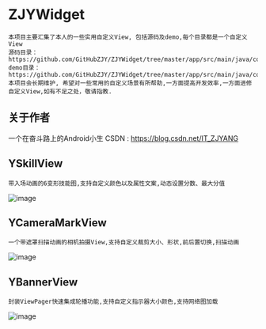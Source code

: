 # ZJYWidget
    本项目主要汇集了本人的一些实用自定义View, 包括源码及demo,每个目录都是一个自定义View
    源码目录：https://github.com/GitHubZJY/ZJYWidget/tree/master/app/src/main/java/com/example/zjy/zjywidget
    demo目录：https://github.com/GitHubZJY/ZJYWidget/tree/master/app/src/main/java/com/example/zjy/zjywidget/sample
    本项目会长期维护, 希望对一些常用的自定义场景有所帮助,一方面提高开发效率,一方面进修自定义View,如有不足之处，敬请指教.

## 关于作者
一个在奋斗路上的Android小生
CSDN : https://blog.csdn.net/IT_ZJYANG

## YSkillView
    带入场动画的6变形技能图,支持自定义颜色以及属性文案,动态设置分数、最大分值
![image](https://github.com/GitHubZJY/ZJYWidget/blob/master/image/YSkillView.gif)

## YCameraMarkView
    一个带遮罩扫描动画的相机拍摄View,支持自定义裁剪大小、形状,前后置切换,扫描动画
![image](https://github.com/GitHubZJY/ZJYWidget/blob/master/image/YCameraMarkView.gif)

## YBannerView
    封装ViewPager快速集成轮播功能,支持自定义指示器大小颜色,支持网络图加载
![image](https://github.com/GitHubZJY/ZJYWidget/blob/master/image/YBannerView.gif)
